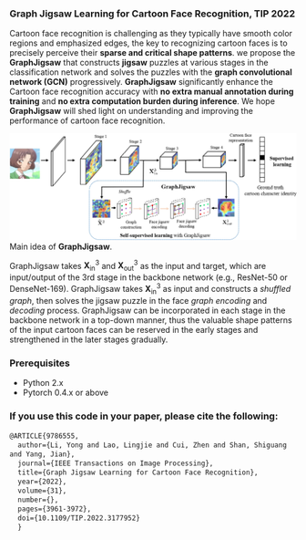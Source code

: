 ### Graph Jigsaw Learning for Cartoon Face Recognition, TIP 2022 

Cartoon face recognition is challenging as they typically have smooth color regions and emphasized edges, the key to recognizing cartoon faces is to precisely perceive their **sparse and critical shape patterns**. we propose the **GraphJigsaw** that constructs **jigsaw** puzzles at various stages in the classification network and solves the puzzles with the **graph convolutional network (GCN)** progressively.  **GraphJigsaw** significantly enhance the Cartoon face recognition accuracy with **no extra manual annotation during training** and **no extra computation burden during inference**.  We hope **GraphJigsaw** will shed light on understanding and improving the performance of cartoon face recognition.



![](figure2.jpg)
Main idea of **GraphJigsaw**. 

GraphJigsaw takes $\mathbf{X}^3_{\text{in}}$  and  $\mathbf{X}^3_{\text{out}}$  as the input and target, which are input/output of the 3rd stage in the backbone network (e.g., ResNet-50 or DenseNet-169). GraphJigsaw takes $\mathbf{X}^3_{\text{in}}$ as input and constructs a *shuffled graph*, then solves the jigsaw puzzle in the face *graph encoding* and *decoding*  process. GraphJigsaw can be incorporated in each stage in the backbone network in a top-down manner, thus the valuable shape patterns of the input cartoon faces can be reserved in the early stages and strengthened in the later stages gradually.



### Prerequisites
- Python 2.x
- Pytorch 0.4.x or above



### If you use this code in your paper, please cite the following:
```
@ARTICLE{9786555,
  author={Li, Yong and Lao, Lingjie and Cui, Zhen and Shan, Shiguang and Yang, Jian},
  journal={IEEE Transactions on Image Processing}, 
  title={Graph Jigsaw Learning for Cartoon Face Recognition}, 
  year={2022},
  volume={31},
  number={},
  pages={3961-3972},
  doi={10.1109/TIP.2022.3177952}
  }
```


